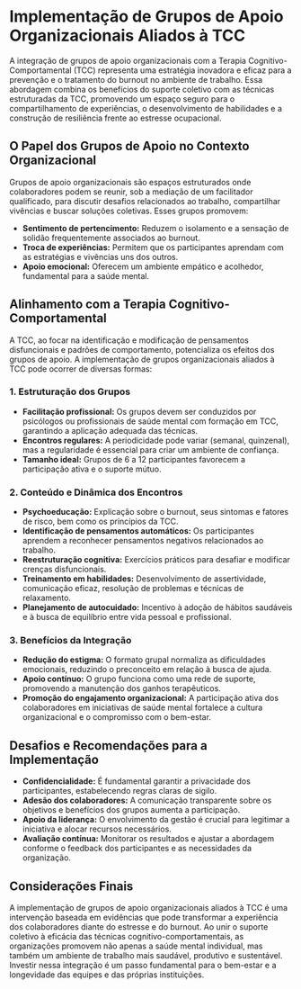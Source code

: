 # Implementação de Grupos de Apoio Organizacionais Aliados à TCC

A integração de grupos de apoio organizacionais com a Terapia Cognitivo-Comportamental (TCC) representa uma estratégia inovadora e eficaz para a prevenção e o tratamento do burnout no ambiente de trabalho. Essa abordagem combina os benefícios do suporte coletivo com as técnicas estruturadas da TCC, promovendo um espaço seguro para o compartilhamento de experiências, o desenvolvimento de habilidades e a construção de resiliência frente ao estresse ocupacional.

## O Papel dos Grupos de Apoio no Contexto Organizacional

Grupos de apoio organizacionais são espaços estruturados onde colaboradores podem se reunir, sob a mediação de um facilitador qualificado, para discutir desafios relacionados ao trabalho, compartilhar vivências e buscar soluções coletivas. Esses grupos promovem:

- **Sentimento de pertencimento:** Reduzem o isolamento e a sensação de solidão frequentemente associados ao burnout.
- **Troca de experiências:** Permitem que os participantes aprendam com as estratégias e vivências uns dos outros.
- **Apoio emocional:** Oferecem um ambiente empático e acolhedor, fundamental para a saúde mental.

## Alinhamento com a Terapia Cognitivo-Comportamental

A TCC, ao focar na identificação e modificação de pensamentos disfuncionais e padrões de comportamento, potencializa os efeitos dos grupos de apoio. A implementação de grupos organizacionais aliados à TCC pode ocorrer de diversas formas:

### 1. Estruturação dos Grupos

- **Facilitação profissional:** Os grupos devem ser conduzidos por psicólogos ou profissionais de saúde mental com formação em TCC, garantindo a aplicação adequada das técnicas.
- **Encontros regulares:** A periodicidade pode variar (semanal, quinzenal), mas a regularidade é essencial para criar um ambiente de confiança.
- **Tamanho ideal:** Grupos de 6 a 12 participantes favorecem a participação ativa e o suporte mútuo.

### 2. Conteúdo e Dinâmica dos Encontros

- **Psychoeducação:** Explicação sobre o burnout, seus sintomas e fatores de risco, bem como os princípios da TCC.
- **Identificação de pensamentos automáticos:** Os participantes aprendem a reconhecer pensamentos negativos relacionados ao trabalho.
- **Reestruturação cognitiva:** Exercícios práticos para desafiar e modificar crenças disfuncionais.
- **Treinamento em habilidades:** Desenvolvimento de assertividade, comunicação eficaz, resolução de problemas e técnicas de relaxamento.
- **Planejamento de autocuidado:** Incentivo à adoção de hábitos saudáveis e à busca de equilíbrio entre vida pessoal e profissional.

### 3. Benefícios da Integração

- **Redução do estigma:** O formato grupal normaliza as dificuldades emocionais, reduzindo o preconceito em relação à busca de ajuda.
- **Apoio contínuo:** O grupo funciona como uma rede de suporte, promovendo a manutenção dos ganhos terapêuticos.
- **Promoção do engajamento organizacional:** A participação ativa dos colaboradores em iniciativas de saúde mental fortalece a cultura organizacional e o compromisso com o bem-estar.

## Desafios e Recomendações para a Implementação

- **Confidencialidade:** É fundamental garantir a privacidade dos participantes, estabelecendo regras claras de sigilo.
- **Adesão dos colaboradores:** A comunicação transparente sobre os objetivos e benefícios dos grupos aumenta a participação.
- **Apoio da liderança:** O envolvimento da gestão é crucial para legitimar a iniciativa e alocar recursos necessários.
- **Avaliação contínua:** Monitorar os resultados e ajustar a abordagem conforme o feedback dos participantes e as necessidades da organização.

## Considerações Finais

A implementação de grupos de apoio organizacionais aliados à TCC é uma intervenção baseada em evidências que pode transformar a experiência dos colaboradores diante do estresse e do burnout. Ao unir o suporte coletivo à eficácia das técnicas cognitivo-comportamentais, as organizações promovem não apenas a saúde mental individual, mas também um ambiente de trabalho mais saudável, produtivo e sustentável. Investir nessa integração é um passo fundamental para o bem-estar e a longevidade das equipes e das próprias instituições.